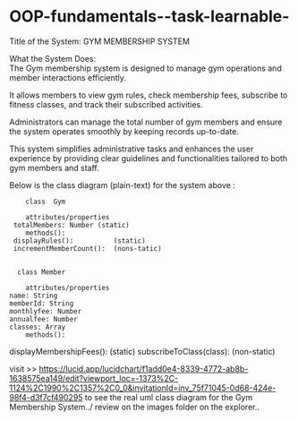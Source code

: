 # OOP-fundamentals--task-learnable-



Title of the System: GYM MEMBERSHIP SYSTEM

What the System Does:  
The Gym membership system is designed to manage gym operations and member interactions efficiently. 

It allows members to view gym rules, check membership fees, subscribe to fitness classes, and track their subscribed activities.

 Administrators can manage the total number of gym members and ensure the system operates smoothly by keeping records up-to-date.  

This system simplifies administrative tasks and enhances the user experience by providing clear guidelines and functionalities tailored to both gym members and staff.

Below is the class diagram (plain-text) for the system above :


        class  Gym  

        attributes/properties   
     totalMembers: Number (static)
        methods():
     displayRules():          (static)
     incrementMemberCount():  (nons-tatic)


      class Member        

        attributes/properties
    name: String         
    memberId: String 
    monthlyfee: Number
    annualfee: Number    
    classes: Array       
        methods():
 displayMembershipFees():  (static)
 subscribeToClass(class):   (non-static)



visit >>  https://lucid.app/lucidchart/f1add0e4-8339-4772-ab8b-1638575ea149/edit?viewport_loc=-1373%2C-1124%2C1990%2C1357%2C0_0&invitationId=inv_75f71045-0d68-424e-98f4-d3f7cf490295 
to see the real uml class diagram for the Gym Membership System../ review on the images folder on the explorer..
